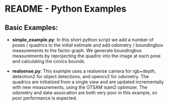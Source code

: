 # README - Python Examples #

## Basic Examples: ## 

* **simple_example.py**: In this short python script we add a number of poses / quadrics to the initial estimate and add odometry / boundingbox measurements to the factor graph. We generate boundingbox measurements by reprojecting the quadric into the image at each pose and calculating the conics bounds. 

* **realsense.py**: This example uses a realsense camera for rgb+depth, detectron2 for object detections, and opencv2 for odometry. The quadrics are initialized from a single view and are updated incrementally with new measurements, using the GTSAM isam2 optimizer. The odometry and data-assocation are both very poor in this example, so poor performance is expected. 
